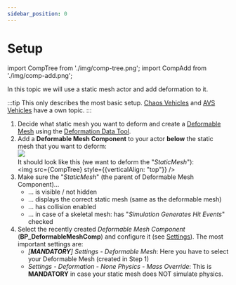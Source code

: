 ```yaml
---
sidebar_position: 0
---
```


# Setup

import CompTree from './img/comp-tree.png';
import CompAdd from './img/comp-add.png';

In this topic we will use a static mesh actor and add deformation to it.

:::tip
This only describes the most basic setup. [Chaos Vehicles](../../advanced-guides/chaos-vehicle.md) and [AVS Vehicles](../../advanced-guides/advanced-vehicle-system.md) have a own topic.
:::

1. Decide what static mesh you want to deform and create a [Deformable Mesh](../mesh-asset/overview.md) using the [Deformation Data Tool](../mesh-tool/asset-management.md#create-a-new-deformable-mesh).
2. Add a **Deformable Mesh Component** to your actor **below** the static mesh that you want to deform:<br/><img src={CompAdd} /><br/>
    It should look like this (we want to deform the "*StaticMesh*"):<br/><img src={CompTree} style={{verticalAlign: "top"}} />
3. Make sure the "*StaticMesh*" (the parent of Deformable Mesh Component)...
    - ... is visible / not hidden
    - ... displays the correct static mesh (same as the deformable mesh)
    - ... has collision enabled
    - ... in case of a skeletal mesh: has "*Simulation Generates Hit Events*" checked
4. Select the recently created *Deformable Mesh Component* (**BP_DeformableMeshComp**) and configure it (see [Settings](settings.md)). The most important settings are:
    - *[**MANDATORY**] Settings - Deformable Mesh*: Here you have to select your Deformable Mesh (created in Step 1)
    - *Settings - Deformation - None Physics - Mass Override*: This is **MANDATORY** in case your static mesh does NOT simulate physics.